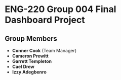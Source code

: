 # ENG-220 Group 004 Final Dashboard Project

## Group Members
- **Conner Cook** (Team Manager)
- **Cameron Prewitt**
- **Garrett Templeton**
- **Cael Drew**
- **Izzy Adegbenro**
